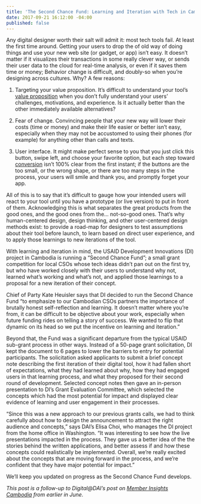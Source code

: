 ```yaml
---
title: 'The Second Chance Fund: Learning and Iteration with Tech in Cambodia'
date: 2017-09-21 16:12:00 -04:00
published: false
---
```


Any digital designer worth their salt will admit it: most tech tools fail. At least the first time around. Getting your users to drop the of old way of doing things and use your new web site (or gadget, or app) isn’t easy. It doesn’t matter if it visualizes their transactions in some really clever way, or sends their user data to the cloud for real-time analysis, or even if it saves them time or money; Behavior change is difficult, and doubly-so when you’re designing across cultures. Why? A few reasons: 

1. Targeting your value proposition. It’s difficult to understand your tool’s [value proposition](XXXXXX) when you don’t fully understand your users’ challenges, motivations, and experience. Is it actually better than the other immediately available alternatives? 

2. Fear of change. Convincing people that your new way will lower their costs (time or money) and make their life easier or better isn’t easy, especially when they may not be accustomed to using their phones (for example) for anything other than calls and texts. 

3. User interface. It might make perfect sense to you that you just click this button, swipe left, and choose your favorite option, but each step toward [conversion](XXXXXX) isn’t 100% clear from the first instant; if the buttons are the too small, or the wrong shape, or there are too many steps in the process, your users will smile and thank you, and promptly forget your app. 

All of this is to say that it’s difficult to gauge how your intended users will react to your tool until you have a prototype (or live version) to put in front of them. Acknowledging this is what separates the great products from the good ones, and the good ones from the… not-so-good ones. That’s why human-centered design, design thinking, and other user-centered design methods exist: to provide a road-map for designers to test assumptions about their tool before launch, to learn based on direct user experience, and to apply those learnings to new iterations of the tool. 

With learning and iteration in mind, the USAID Development Innovations (DI) project in Cambodia is running a “Second Chance Fund”; a small grant competition for local CSOs whose tech ideas didn’t pan out on the first try, but who have worked closely with their users to understand why not, learned what’s working and what’s not, and applied those learnings to a proposal for a new iteration of their concept. 

Chief of Party Kate Heuisler says that DI decided to run the Second Chance Fund “to emphasize to our Cambodian CSOs partners the importance of brutally honest self-reflection and learning. It doesn’t matter where you’re from, it can be difficult to be objective about your work, especially when future funding rides on telling a story of success. We wanted to flip that dynamic on its head so we put the incentive on learning and iteration.” 

Beyond that, the Fund was a significant departure from the typical USAID sub-grant process in other ways. Instead of a 50-page grant solicitation, DI kept the document to 6 pages to lower the barriers to entry for potential participants. The solicitation asked applicants to submit a brief concept note describing the first iteration of their digital tool, how it had fallen short of expectations, what they had learned about why, how they had engaged users in that learning process, and what they proposed for their second round of development. Selected concept notes then gave an in-person presentation to DI’s Grant Evaluation Committee, which selected the concepts which had the most potential for impact and displayed clear evidence of learning and user engagement in their processes. 

“Since this was a new approach to our previous grants calls, we had to think carefully about how to design the announcement to attract the right audience and concepts,” says DAI’s Elisa Choi, who manages the DI project from the home office in Washington. “It was interesting to see how the live presentations impacted in the process. They gave us a better idea of the the stories behind the written applications, and better assess if and how these concepts could realistically be implemented. Overall, we’re really excited about the concepts that are moving forward in the process, and we’re confident that they have major potential for impact.” 



We’ll keep you updated on progress as the Second Chance Fund develops. 

*This post is a follow-up to Digital@DAI’s post on [Member Insights Cambodia](XXXXX) from earlier in June.*

